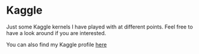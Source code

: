 # Kaggle
Just some Kaggle kernels I have played with at different points.
Feel free to have a look around if you are interested. 

You can also find my Kaggle profile [here](https://www.kaggle.com/olivergardiner)
